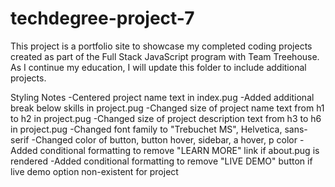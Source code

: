 # techdegree-project-7

This project is a portfolio site to showcase my completed coding projects created as part of the Full Stack JavaScript program with Team Treehouse.  As I continue my education, I will update this folder to include additional projects.

Styling Notes
-Centered project name text in index.pug
-Added additional break below skills in project.pug
-Changed size of project name text from h1 to h2 in project.pug
-Changed size of project description text from h3 to h6 in project.pug
-Changed font family to "Trebuchet MS", Helvetica, sans-serif
-Changed color of button, button hover, sidebar, a hover, p color
-Added conditional formatting to remove "LEARN MORE" link if about.pug is rendered
-Added conditional formatting to remove "LIVE DEMO" button if live demo option non-existent for project
